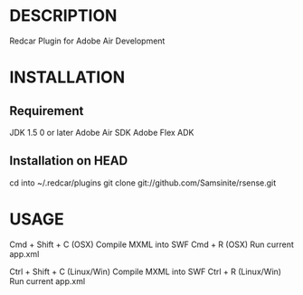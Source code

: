 DESCRIPTION
===========

Redcar Plugin for Adobe Air Development

INSTALLATION
============

Requirement
-----------

JDK 1.5 0 or later
Adobe Air SDK
Adobe Flex ADK

Installation on HEAD
--------------------

cd into ~/.redcar/plugins
git clone git://github.com/Samsinite/rsense.git

USAGE
=====

Cmd + Shift + C (OSX) Compile MXML into SWF
Cmd + R (OSX) Run current app.xml

Ctrl + Shift + C (Linux/Win) Compile MXML into SWF
Ctrl + R (Linux/Win) Run current app.xml
